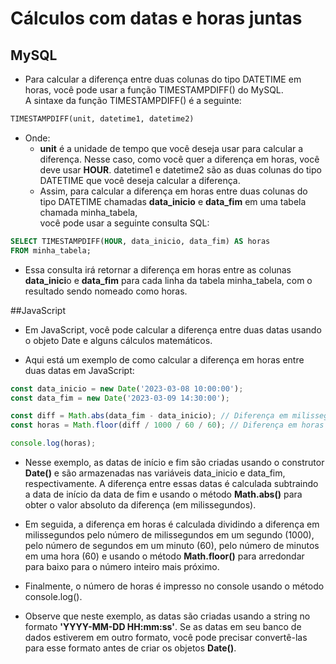 # Cálculos com datas e horas juntas

## MySQL
- Para calcular a diferença entre duas colunas do tipo DATETIME em horas, você pode usar a função TIMESTAMPDIFF() do MySQL. <br> A sintaxe da função TIMESTAMPDIFF() é a seguinte:
```SQL
TIMESTAMPDIFF(unit, datetime1, datetime2)
```
- Onde:
	- **unit** é a unidade de tempo que você deseja usar para calcular a diferença. Nesse caso, como você quer a diferença em horas, você deve usar **HOUR**.
datetime1 e datetime2 são as duas colunas do tipo DATETIME que você deseja calcular a diferença.<br>
	- Assim, para calcular a diferença em horas entre duas colunas do tipo DATETIME chamadas **data_inicio** e **data_fim** em uma tabela chamada minha_tabela, <br> você pode usar a seguinte consulta SQL:
```SQL
SELECT TIMESTAMPDIFF(HOUR, data_inicio, data_fim) AS horas
FROM minha_tabela;
```
- Essa consulta irá retornar a diferença em horas entre as colunas **data_inici**o e **data_fim** para cada linha da tabela minha_tabela, com o resultado sendo nomeado como horas.

##JavaScript
- Em JavaScript, você pode calcular a diferença entre duas datas usando o objeto Date e alguns cálculos matemáticos.

- Aqui está um exemplo de como calcular a diferença em horas entre duas datas em JavaScript:
```javascript
const data_inicio = new Date('2023-03-08 10:00:00');
const data_fim = new Date('2023-03-09 14:30:00');

const diff = Math.abs(data_fim - data_inicio); // Diferença em milissegundos
const horas = Math.floor(diff / 1000 / 60 / 60); // Diferença em horas

console.log(horas);
```
- Nesse exemplo, as datas de início e fim são criadas usando o construtor **Date()** e são armazenadas nas variáveis data_inicio e data_fim, respectivamente. A diferença entre essas datas é calculada subtraindo a data de início da data de fim e usando o método **Math.abs()** para obter o valor absoluto da diferença (em milissegundos).
- Em seguida, a diferença em horas é calculada dividindo a diferença em milissegundos pelo número de milissegundos em um segundo (1000), pelo número de segundos em um minuto (60), pelo número de minutos em uma hora (60) e usando o método **Math.floor()** para arredondar para baixo para o número inteiro mais próximo.

- Finalmente, o número de horas é impresso no console usando o método console.log().

- Observe que neste exemplo, as datas são criadas usando a string no formato **'YYYY-MM-DD HH:mm:ss'**. Se as datas em seu banco de dados estiverem em outro formato, você pode precisar convertê-las para esse formato antes de criar os objetos **Date()**.